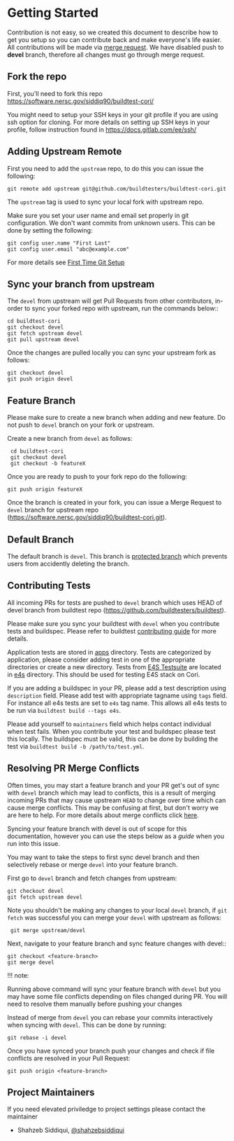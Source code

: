 Getting Started
================

Contribution is not easy, so we created this document to describe how to get you setup
so you can contribute back and make everyone's life easier. All contributions will be made via
[merge request](https://software.nersc.gov/siddiq90/buildtest-cori/-/merge_requests).
 We have disabled push to **devel** branch, therefore all changes must go through merge request.

Fork the repo
--------------

First, you'll need to fork this repo https://software.nersc.gov/siddiq90/buildtest-cori/

You might need to setup your SSH keys in your git profile if you are using ssh option for cloning. For more details on
setting up SSH keys in your profile, follow instruction found in https://docs.gitlab.com/ee/ssh/ 

Adding Upstream Remote
-----------------------

First you need to add the `upstream` repo, to do this you can issue the
following:

```
git remote add upstream git@github.com/buildtesters/buildtest-cori.git
```

The `upstream` tag is used to sync your local fork with upstream repo.

Make sure you set your user name and email set properly in git configuration.
We don't want commits from unknown users. This can be done by setting the following:

```
git config user.name "First Last"
git config user.email "abc@example.com"
```

For more details see [First Time Git Setup](https://git-scm.com/book/en/v2/Getting-Started-First-Time-Git-Setup)

Sync your branch from upstream
-------------------------------

The `devel` from upstream will get Pull Requests from other contributors, in-order
to sync your forked repo with upstream, run the commands below::

```
cd buildtest-cori
git checkout devel
git fetch upstream devel
git pull upstream devel
```

Once the changes are pulled locally you can sync your upstream fork as follows:

```
git checkout devel
git push origin devel
```


Feature Branch
------------------

Please make sure to create a new branch when adding and new feature. Do not
push to `devel` branch on your fork or upstream.

Create a new branch from `devel` as follows:

```
 cd buildtest-cori
 git checkout devel
 git checkout -b featureX
```

Once you are ready to push to your fork repo do the following:

```
git push origin featureX
```

Once the branch is created in your fork, you can issue a Merge Request to `devel`
branch for upstream repo (https://software.nersc.gov/siddiq90/buildtest-cori.git).

Default Branch
---------------

The default branch is `devel`. This branch is [protected branch](https://docs.gitlab.com/ee/user/project/protected_branches.html) 
which prevents users from accidently deleting the branch. 


Contributing Tests
-------------------

All incoming PRs for tests are pushed to `devel` branch which uses HEAD of devel branch from buildtest repo (https://github.com/buildtesters/buildtest).

Please make sure you sync your buildtest with `devel` when you contribute tests and buildspec. Please refer to buildtest [contributing guide](https://buildtest.readthedocs.io/en/devel/contributing.html) for more details.

Application tests are stored in [apps](https://github.com/buildtesters/buildtest-cori/tree/devel/buildspecs/apps) directory. Tests are categorized by application, please consider adding test in one of the 
appropriate directories or create a new directory. Tests from [E4S Testsuite](https://github.com/E4S-Project/testsuite) are located in [e4s](https://github.com/buildtesters/buildtest-cori/tree/devel/buildspecs/e4s) directory. This should be used for 
testing E4S stack on Cori. 

If you are adding a buildspec in your PR, please add a test description using ``description`` field. Please add test with appropriate tagname using ``tags`` field. For instance all e4s tests are set to ``e4s`` tag name. This allows all e4s tests to be run via ``buildtest build --tags e4s``. 

Please add yourself to ``maintainers`` field which helps contact individual when test fails. When you contribute your test and buildspec please test this locally. The buildspec must be valid, this can be done by building the test via ``buildtest build -b /path/to/test.yml``. 

Resolving PR Merge Conflicts
-----------------------------

Often times, you may start a feature branch and your PR get's out of sync with
`devel` branch which may lead to conflicts, this is a result of merging incoming
PRs that may cause upstream `HEAD` to change over time which can cause merge conflicts.
This may be confusing at first, but don't worry we are here to help. For more details
about merge conflicts click [here](https://docs.github.com/en/free-pro-team@latest/github/collaborating-with-issues-and-pull-requests/about-merge-conflicts).

Syncing your feature branch with devel is out of scope for this documentation,
however you can use the steps below as a *guide* when you run into this issue.

You may want to take the steps to first sync devel branch and then
selectively rebase or merge `devel` into your feature branch.

First go to `devel` branch and fetch changes from upstream:

```
git checkout devel
git fetch upstream devel
```

Note you shouldn't be making any changes to your local `devel` branch, if `git fetch` was successful you can merge your `devel` with upstream as follows:

```
 git merge upstream/devel
```

Next, navigate to your feature branch and sync feature changes with devel::

```
git checkout <feature-branch>
git merge devel
```

!!! note:

   Running above command will sync your feature branch with `devel` but you may have some file conflicts depending on files changed during PR.
   You will need to resolve them manually before pushing your changes

Instead of merge from `devel` you can rebase your commits interactively when syncing with `devel`. This can be done by running:

```
git rebase -i devel
```

Once you have synced your branch push your changes and check if file conflicts are resolved in your Pull Request:

```
git push origin <feature-branch>
```

Project Maintainers
---------------------

If you need elevated priviledge to project settings please contact the maintainer

- Shahzeb Siddiqui, [@shahzebsiddiqui](http://github.com/shahzebsiddiqui)
